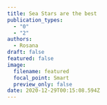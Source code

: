 ```yaml
---
title: Sea Stars are the best
publication_types:
  - "0"
  - "2"
authors:
  - Rosana
draft: false
featured: false
image:
  filename: featured
  focal_point: Smart
  preview_only: false
date: 2020-12-29T00:15:08.594Z
---
```


